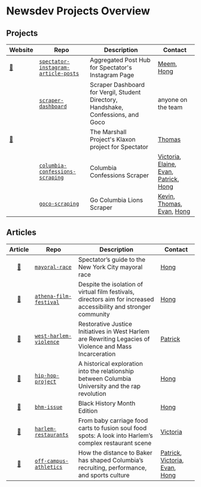 # Newsdev Projects Overview

## Projects

| Website                                      | Repo                                                                                                    | Description                                                                       | Contact                                                                                                                                                                                   |
|----------------------------------------------|---------------------------------------------------------------------------------------------------------|-----------------------------------------------------------------------------------|-------------------------------------------------------------------------------------------------------------------------------------------------------------------------------------------|
|       [:link:](https://newsroomdevelopment.github.io/spectator-instagram-article-posts/)                                       |    [`spectator-instagram-article-posts`](https://github.com/NewsroomDevelopment/spectator-instagram-article-posts)                                                                                                     | Aggregated Post Hub for Spectator's Instagram Page                                | [Meem](https://github.com/GMeem), [Hong](https://github.com/HongSenDu)                                                                                                                    |
|                                              | [`scraper-dashboard`](https://github.com/NewsroomDevelopment/scraper-dashboard)                         | Scraper Dashboard for Vergil, Student Directory, Handshake, Confessions, and Goco | anyone on the team                                                                                                                                                                        |
| [:link:](https://spec-klaxon.herokuapp.com/) |                                                                                                         | The Marshall Project's Klaxon project for Spectator                               | [Thomas](https://github.com/twbf)                                                                                                                                                         |
|                                              | [`columbia-confessions-scraping`](https://github.com/NewsroomDevelopment/columbia-confessions-scraping) | Columbia Confessions Scraper                                                      | [Victoria](https://github.com/vg2425), [Elaine](https://github.com/el3031), [Evan](https://github.com/lievan), [Patrick](https://github.com/PatP15), [Hong](https://github.com/HongSenDu) |
|                                              | [`goco-scraping`](https://github.com/NewsroomDevelopment/goco-scraping)                                 | Go Columbia Lions Scraper                                                         | [Kevin](https://github.com/K-Wangaroo), [Thomas](https://github.com/twbf), [Evan](https://github.com/lievan), [Hong](https://github.com/HongSenDu)                                        |


## Articles
|                                                                                                        Article                                                                                                       | Repo                                                                                           | Description                                                                                                       | Contact                                                                                                                                              |
|:--------------------------------------------------------------------------------------------------------------------------------------------------------------------------------------------------------------------:|------------------------------------------------------------------------------------------------|-------------------------------------------------------------------------------------------------------------------|------------------------------------------------------------------------------------------------------------------------------------------------------|
| [:link:](https://www.columbiaspectator.com/news/2021/03/31/spectators-guide-to-the-new-york-city-mayoral-race/)                                                                                                      | [`mayoral-race`](https://github.com/NewsroomDevelopment/mayoral-race)                          | Spectator’s guide to the New York City mayoral race                                                               | [Hong](https://github.com/HongSenDu)                                                                                                                 |
| [:link:](https://www.columbiaspectator.com/arts-and-entertainment/2021/03/25/athena-film-festival-despite-the-isolation-of-virtual-film-festivals-directors-aim-for-increased-accessibility-and-stronger-community/) | [`athena-film-festival`](https://github.com/NewsroomDevelopment/athena-film-festival)          | Despite the isolation of virtual film festivals, directors aim for increased accessibility and stronger community | [Hong](https://github.com/HongSenDu)                                                                                                                 |
| [:link:](https://www.columbiaspectator.com/eye-lead/2021/02/26/one-relationship-at-a-time-restorative-justice-initiatives-in-west-harlem-are-rewriting-legacies-of-violence-and-mass-incarceration/)                 | [`west-harlem-violence`](https://github.com/NewsroomDevelopment/photo-essay)                   | Restorative Justice Initiatives in West Harlem are Rewriting Legacies of Violence and Mass Incarceration           | [Patrick](https://github.com/PatP15)                                                                                                                 |
| [:link:](https://www.columbiaspectator.com/arts-and-entertainment/2021/02/24/the-hip-hop-project-a-historical-exploration-into-the-relationship-between-columbia-university-and-the-rap-revolution/)                 | [`hip-hop-project`](https://github.com/NewsroomDevelopment/hip-hop-project)                    | A historical exploration into the relationship between Columbia University and the rap revolution                 | [Hong](https://github.com/HongSenDu)                                                                                                                 |
| [:link:](https://bhm2021.columbiadailyspectator.com/)                                                                                                                                                                | [`bhm-issue`](https://github.com/NewsroomDevelopment/bhm-issue)                                | Black History Month Edition                                                                                       | [Hong](https://github.com/HongSenDu)                                                                                                                 |
| [:link:](https://www.columbiaspectator.com/arts-and-entertainment/2021/02/18/from-baby-carriage-food-carts-to-fusion-soul-food-spots-a-look-into-harlems-complex-restaurant-scene/)                                  | [`harlem-restaurants`](https://github.com/NewsroomDevelopment/harlem-restaurants)              | From baby carriage food carts to fusion soul food spots: A look into Harlem’s complex restaurant scene            | [Victoria](https://github.com/vg2425)                                                                                                                |
| [:link:](https://www.columbiaspectator.com/sports/2020/12/09/the-inescapable-effect-of-off-campus-athletics-how-the-distance-to-baker-has-shaped-columbias-recruiting-performance-and-sports-culture/)               | [`off-campus-athletics`](https://github.com/graphicsdesk/off-campus-athletics/tree/master/src) | How the distance to Baker has shaped Columbia’s recruiting, performance, and sports culture                       | [Patrick](https://github.com/PatP15), [Victoria](https://github.com/vg2425), [Evan](https://github.com/lievan), [Hong](https://github.com/HongSenDu) |
